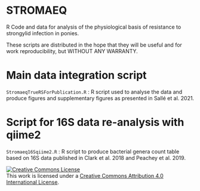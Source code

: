 # STROMAEQ
R Code and data for analysis of the physiological basis of resistance to strongylid infection in ponies. 

These scripts are distributed in the hope that they will be useful and for work reproducibility, but WITHOUT ANY WARRANTY.

# Main data integration script
```StromaeqTrueRSForPublication.R``` : R script used to analyse the data and produce figures and supplementary figures as presented in Sallé et al. 2021.

# Script for 16S data re-analysis with qiime2
```Stromaeq16Sqiime2.R``` : R script to produce bacterial genera count table based on 16S data published in Clark et al. 2018 and Peachey et al. 2019.

<a rel="license" href="http://creativecommons.org/licenses/by/4.0/"><img alt="Creative Commons License" style="border-width:0" src="https://i.creativecommons.org/l/by/4.0/88x31.png" /></a><br />This work is licensed under a <a rel="license" href="http://creativecommons.org/licenses/by/4.0/">Creative Commons Attribution 4.0 International License</a>.
